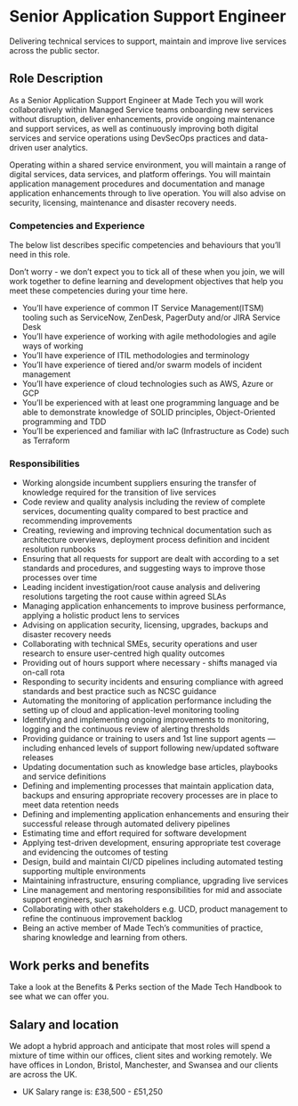 # Senior Application Support Engineer

Delivering technical services to support, maintain and improve live services across the public sector.

## Role Description

As a Senior Application Support Engineer at Made Tech you will work collaboratively within Managed Service teams onboarding new services without disruption, deliver enhancements, provide ongoing maintenance and support services, as well as continuously improving both digital services and service operations using DevSecOps practices and data-driven user analytics.

Operating within a shared service environment, you will maintain a range of digital services, data services, and platform offerings.  You will maintain application management procedures and documentation and manage application enhancements through to live operation.  You will also advise on security, licensing, maintenance and disaster recovery needs.

### Competencies and Experience

The below list describes specific competencies and behaviours that you’ll need in this role.

Don’t worry - we don’t expect you to tick all of these when you join, we will work together to define learning and development objectives that help you meet these competencies during your time here.

* You’ll have experience of common IT Service Management(ITSM) tooling such as ServiceNow, ZenDesk, PagerDuty and/or JIRA Service Desk
* You’ll have experience of working with agile methodologies and agile ways of working
* You’ll have experience of ITIL methodologies and terminology
* You’ll have experience of tiered and/or swarm models of incident management
* You’ll have experience of cloud technologies such as AWS, Azure or GCP
* You’ll be experienced with at least one programming language and be able to demonstrate knowledge of SOLID principles, Object-Oriented programming and TDD
* You’ll be experienced and familiar with IaC (Infrastructure as Code) such as Terraform

### Responsibilities

* Working alongside incumbent suppliers ensuring the transfer of knowledge required for the transition of live services
* Code review and quality analysis including the review of complete services, documenting quality compared to best practice and recommending improvements
* Creating, reviewing and improving technical documentation such as architecture overviews, deployment process definition and incident resolution runbooks 
* Ensuring that all requests for support are dealt with according to a set standards and procedures, and suggesting ways to improve those processes over time
* Leading incident investigation/root cause analysis and delivering resolutions targeting the root cause within agreed SLAs 
* Managing application enhancements to improve business performance, applying a holistic product lens to services 
* Advising on application security, licensing, upgrades, backups and disaster recovery needs
* Collaborating with technical SMEs, security operations and user research to ensure user-centred high quality outcomes
* Providing out of hours support where necessary - shifts managed via on-call rota
* Responding to security incidents and ensuring compliance with agreed standards and best practice such as NCSC guidance
* Automating the monitoring of application performance including the setting up of cloud and application-level monitoring tooling
* Identifying and implementing ongoing improvements to monitoring, logging and the continuous review of alerting thresholds
* Providing guidance or training to users and 1st line support agents — including enhanced levels of support following new/updated software releases
* Updating documentation such as knowledge base articles, playbooks and service definitions
* Defining and implementing processes that maintain application data, backups and ensuring appropriate recovery processes are in place to meet data retention needs
* Defining and implementing application enhancements and ensuring their successful release through automated delivery pipelines
* Estimating time and effort required for software development
* Applying test-driven development, ensuring appropriate test coverage and evidencing the outcomes of testing
* Design, build and maintain CI/CD pipelines including automated testing supporting multiple environments
* Maintaining infrastructure, ensuring compliance,  upgrading live services
* Line management and mentoring responsibilities for mid and associate support engineers, such as 
* Collaborating with other stakeholders e.g. UCD, product management to refine the continuous improvement backlog
* Being an active member of Made Tech’s communities of practice, sharing knowledge and learning from others.

## Work perks and benefits
  
Take a look at the Benefits & Perks section of the Made Tech Handbook to see what we can offer you. 

## Salary and location

We adopt a hybrid approach and anticipate that most roles will spend a mixture of time within our offices, client sites and working remotely. We have offices in London, Bristol, Manchester, and Swansea and our clients are across the UK. 

* UK Salary range is: £38,500 - £51,250

